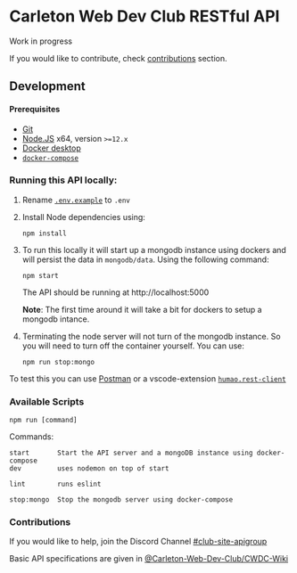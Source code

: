 # Carleton Web Dev Club RESTful API

Work in progress

If you would like to contribute, check [contributions](#contributions) section.

## Development

#### Prerequisites
* [Git](https://git-scm.com/)
* [Node.JS](https://nodejs.org/en/) x64, version `>=12.x`
* [Docker desktop](https://docs.docker.com/desktop/#download-and-install)
* [`docker-compose`](https://docs.docker.com/compose/install/)


### Running this API locally:

1. Rename [`.env.example`](./.env.example) to `.env`
2. Install Node dependencies using:
   ```
   npm install
   ```
3. To run this locally it will start up a mongodb instance using dockers and will persist the data in `mongodb/data`. Using the following command:
   ```
   npm start
   ```
   The API should be running at http://localhost:5000

    **Note**: The first time around it will take a bit for dockers to setup a mongodb intance.
4. Terminating the node server will not turn of the mongodb instance. So you will need to turn off the container yourself. You can use:
   ```
   npm run stop:mongo
   ```

To test this you can use [Postman](https://www.postman.com) or a vscode-extension [`humao.rest-client`](https://marketplace.visualstudio.com/items?itemName=humao.rest-client)

### Available Scripts

`npm run [command]`

Commands:
```
start       Start the API server and a mongoDB instance using docker-compose 
dev         uses nodemon on top of start

lint        runs eslint

stop:mongo  Stop the mongodb server using docker-compose
```

### Contributions

If you would like to help, join the Discord Channel [#club-site-apigroup](https://discord.gg/8pJS4zk)

Basic API specifications are given in [@Carleton-Web-Dev-Club/CWDC-Wiki](https://github.com/Carleton-Web-Dev-Club/CWDC-Wiki/blob/master/api/discussion.adoc)
